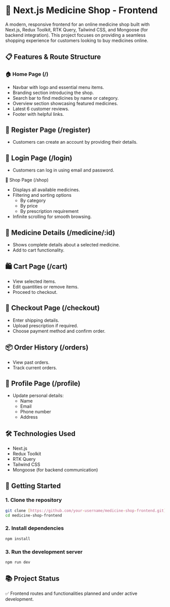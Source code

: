 # 💊 Next.js Medicine Shop - Frontend

A modern, responsive frontend for an online medicine shop built with Next.js, Redux Toolkit, RTK Query, Tailwind CSS, and Mongoose (for backend integration). This project focuses on providing a seamless shopping experience for customers looking to buy medicines online.

## 📋 Features & Route Structure
### 🏠 Home Page (/)
- Navbar with logo and essential menu items.
- Branding section introducing the shop.
- Search bar to find medicines by name or category.
- Overview section showcasing featured medicines.
- Latest 6 customer reviews.
- Footer with helpful links.

## 📝 Register Page (/register)
- Customers can create an account by providing their details.

## 🔑 Login Page (/login)
- Customers can log in using email and password.

🛒 Shop Page (/shop)
- Displays all available medicines.
- Filtering and sorting options
  - By category
  - By price
  - By prescription requirement
- Infinite scrolling for smooth browsing.

## 📄 Medicine Details (/medicine/:id)
- Shows complete details about a selected medicine.
- Add to cart functionality.

## 🛍️ Cart Page (/cart)
- View selected items.
- Edit quantities or remove items.
- Proceed to checkout.

## 🧾 Checkout Page (/checkout)
- Enter shipping details.
- Upload prescription if required.
- Choose payment method and confirm order.

## 📦 Order History (/orders)
- View past orders.
- Track current orders.

## 👤 Profile Page (/profile)
- Update personal details:
  - Name
  - Email
  - Phone number
  - Address

## 🛠️ Technologies Used
- Next.js
- Redux Toolkit
- RTK Query
- Tailwind CSS
- Mongoose (for backend communication)

## 📌 Getting Started
### **1. Clone the repository**
```bash
git clone [https://github.com/your-username/medicine-shop-frontend.git](https://github.com/aamamun24/MediMart-Client.git)
cd medicine-shop-frontend
```
### **2. Install dependencies**
```bash
npm install
```
### **3. Run the development server**
```bash
npm run dev
```

## 📚 Project Status
✅ Frontend routes and functionalities planned and under active development.
